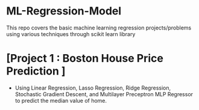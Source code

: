 # ML-Regression-Model
This repo covers the basic machine learning regression projects/problems using various techniques through scikit learn library 

# [Project 1 : Boston House Price Prediction ]
 * Using Linear Regression, Lasso Regression, Ridge Regression, Stochastic Gradient Descent, and Multilayer Preceptron MLP Regressor to predict the median value of    home. 
